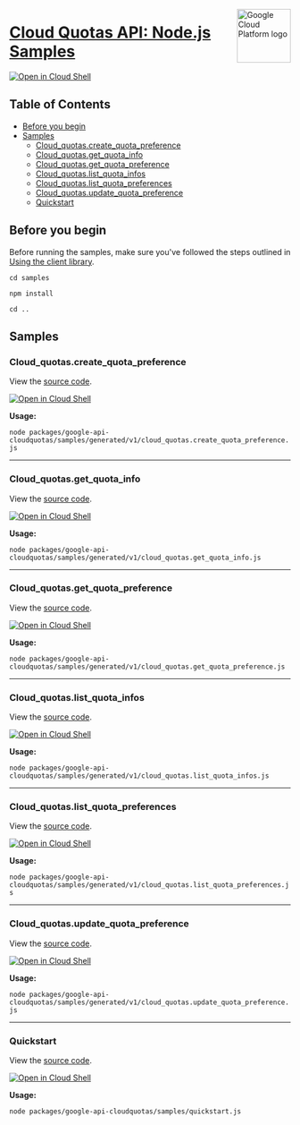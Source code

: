 [//]: # "This README.md file is auto-generated, all changes to this file will be lost."
[//]: # "To regenerate it, use `python -m synthtool`."
<img src="https://avatars2.githubusercontent.com/u/2810941?v=3&s=96" alt="Google Cloud Platform logo" title="Google Cloud Platform" align="right" height="96" width="96"/>

# [Cloud Quotas API: Node.js Samples](https://github.com/googleapis/google-cloud-node)

[![Open in Cloud Shell][shell_img]][shell_link]



## Table of Contents

* [Before you begin](#before-you-begin)
* [Samples](#samples)
  * [Cloud_quotas.create_quota_preference](#cloud_quotas.create_quota_preference)
  * [Cloud_quotas.get_quota_info](#cloud_quotas.get_quota_info)
  * [Cloud_quotas.get_quota_preference](#cloud_quotas.get_quota_preference)
  * [Cloud_quotas.list_quota_infos](#cloud_quotas.list_quota_infos)
  * [Cloud_quotas.list_quota_preferences](#cloud_quotas.list_quota_preferences)
  * [Cloud_quotas.update_quota_preference](#cloud_quotas.update_quota_preference)
  * [Quickstart](#quickstart)

## Before you begin

Before running the samples, make sure you've followed the steps outlined in
[Using the client library](https://github.com/googleapis/google-cloud-node#using-the-client-library).

`cd samples`

`npm install`

`cd ..`

## Samples



### Cloud_quotas.create_quota_preference

View the [source code](https://github.com/googleapis/google-cloud-node/blob/main/packages/google-api-cloudquotas/samples/generated/v1/cloud_quotas.create_quota_preference.js).

[![Open in Cloud Shell][shell_img]](https://console.cloud.google.com/cloudshell/open?git_repo=https://github.com/googleapis/google-cloud-node&page=editor&open_in_editor=packages/google-api-cloudquotas/samples/generated/v1/cloud_quotas.create_quota_preference.js,samples/README.md)

__Usage:__


`node packages/google-api-cloudquotas/samples/generated/v1/cloud_quotas.create_quota_preference.js`


-----




### Cloud_quotas.get_quota_info

View the [source code](https://github.com/googleapis/google-cloud-node/blob/main/packages/google-api-cloudquotas/samples/generated/v1/cloud_quotas.get_quota_info.js).

[![Open in Cloud Shell][shell_img]](https://console.cloud.google.com/cloudshell/open?git_repo=https://github.com/googleapis/google-cloud-node&page=editor&open_in_editor=packages/google-api-cloudquotas/samples/generated/v1/cloud_quotas.get_quota_info.js,samples/README.md)

__Usage:__


`node packages/google-api-cloudquotas/samples/generated/v1/cloud_quotas.get_quota_info.js`


-----




### Cloud_quotas.get_quota_preference

View the [source code](https://github.com/googleapis/google-cloud-node/blob/main/packages/google-api-cloudquotas/samples/generated/v1/cloud_quotas.get_quota_preference.js).

[![Open in Cloud Shell][shell_img]](https://console.cloud.google.com/cloudshell/open?git_repo=https://github.com/googleapis/google-cloud-node&page=editor&open_in_editor=packages/google-api-cloudquotas/samples/generated/v1/cloud_quotas.get_quota_preference.js,samples/README.md)

__Usage:__


`node packages/google-api-cloudquotas/samples/generated/v1/cloud_quotas.get_quota_preference.js`


-----




### Cloud_quotas.list_quota_infos

View the [source code](https://github.com/googleapis/google-cloud-node/blob/main/packages/google-api-cloudquotas/samples/generated/v1/cloud_quotas.list_quota_infos.js).

[![Open in Cloud Shell][shell_img]](https://console.cloud.google.com/cloudshell/open?git_repo=https://github.com/googleapis/google-cloud-node&page=editor&open_in_editor=packages/google-api-cloudquotas/samples/generated/v1/cloud_quotas.list_quota_infos.js,samples/README.md)

__Usage:__


`node packages/google-api-cloudquotas/samples/generated/v1/cloud_quotas.list_quota_infos.js`


-----




### Cloud_quotas.list_quota_preferences

View the [source code](https://github.com/googleapis/google-cloud-node/blob/main/packages/google-api-cloudquotas/samples/generated/v1/cloud_quotas.list_quota_preferences.js).

[![Open in Cloud Shell][shell_img]](https://console.cloud.google.com/cloudshell/open?git_repo=https://github.com/googleapis/google-cloud-node&page=editor&open_in_editor=packages/google-api-cloudquotas/samples/generated/v1/cloud_quotas.list_quota_preferences.js,samples/README.md)

__Usage:__


`node packages/google-api-cloudquotas/samples/generated/v1/cloud_quotas.list_quota_preferences.js`


-----




### Cloud_quotas.update_quota_preference

View the [source code](https://github.com/googleapis/google-cloud-node/blob/main/packages/google-api-cloudquotas/samples/generated/v1/cloud_quotas.update_quota_preference.js).

[![Open in Cloud Shell][shell_img]](https://console.cloud.google.com/cloudshell/open?git_repo=https://github.com/googleapis/google-cloud-node&page=editor&open_in_editor=packages/google-api-cloudquotas/samples/generated/v1/cloud_quotas.update_quota_preference.js,samples/README.md)

__Usage:__


`node packages/google-api-cloudquotas/samples/generated/v1/cloud_quotas.update_quota_preference.js`


-----




### Quickstart

View the [source code](https://github.com/googleapis/google-cloud-node/blob/main/packages/google-api-cloudquotas/samples/quickstart.js).

[![Open in Cloud Shell][shell_img]](https://console.cloud.google.com/cloudshell/open?git_repo=https://github.com/googleapis/google-cloud-node&page=editor&open_in_editor=packages/google-api-cloudquotas/samples/quickstart.js,samples/README.md)

__Usage:__


`node packages/google-api-cloudquotas/samples/quickstart.js`






[shell_img]: https://gstatic.com/cloudssh/images/open-btn.png
[shell_link]: https://console.cloud.google.com/cloudshell/open?git_repo=https://github.com/googleapis/google-cloud-node&page=editor&open_in_editor=samples/README.md
[product-docs]: https://cloud.google.com/cloudquotas/docs/overview
